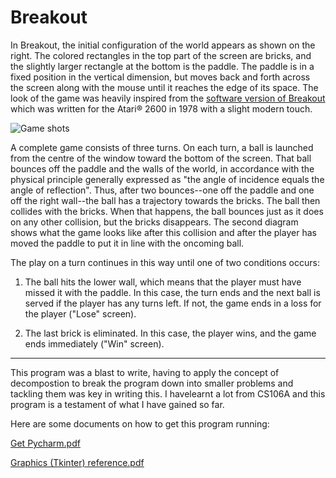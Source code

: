 # Breakout
In Breakout, the initial configuration of the world appears as shown on the right. The colored
rectangles in the top part of the screen are bricks, and the slightly larger rectangle at the
bottom is the paddle. The paddle is in a fixed position in the vertical dimension, but moves
back and forth across the screen along with the mouse until it reaches the edge of its space.
The look of the game was heavily inspired from the [software version of Breakout](https://en.wikipedia.org/wiki/Breakout_%28video_game%29#/media/File:Breakout2600.svg) which was written for the Atari® 2600 in 1978 with a slight modern touch.





![Game shots](https://user-images.githubusercontent.com/119602009/211141446-672b4e95-565d-4be7-a9d9-f139eb1609ff.png)




A complete game consists of three turns. On each turn, a ball is launched from the centre of
the window toward the bottom of the screen. That ball bounces off the paddle and the walls of 
the world, in accordance with the physical principle generally expressed as "the angle of 
incidence equals the angle of reflection". Thus, after two bounces--one off the paddle and one 
off the right wall--the ball has a trajectory towards the bricks. The ball then collides with 
the bricks. When that happens, the ball bounces just as it does on any other collision, but the
bricks disappears. The second diagram shows what the game looks like after this collision and
after the player has moved the paddle to put it in line with the oncoming ball.



The play on a turn continues in this way until one of two conditions occurs:
 
 1. The ball hits the lower wall, which means that the player must have missed it with the
paddle. In this case, the turn ends and the next ball is served if the player has any turns
left. If not, the game ends in a loss for the player ("Lose" screen).
 
 
 2. The last brick is eliminated. In this case, the player wins, and the game ends
immediately ("Win" screen). 


--------------------------------------------------------------------------------------------
This program was a blast to write, having to apply the concept of decompostion to break the
program down into smaller problems and tackling them was key in writing this. I havelearnt 
a lot from CS106A and this program is a testament of what I have gained so far. 


Here are some documents on how to get this program running:

[Get Pycharm.pdf](https://github.com/omcodedthis/Breakout/files/10365789/Get.Pycharm.pdf)

[Graphics (Tkinter) reference.pdf](https://github.com/omcodedthis/Breakout/files/10365790/Graphics.reference.for.later.pdf)

